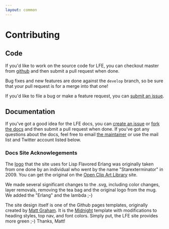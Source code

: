 ```yaml
---
layout: common
---
```


# Contributing

## Code

If you'd like to work on the source code for LFE, you can checkout master from
<a href="https://github.com/rvirding/lfe">github</a> and then submit a pull
request when done.

Bug fixes and new features are done against the ``develop`` branch, so be
sure that your pull request is for a merge into that one!

If you'd like to file a bug or make a feature request, you can
<a href="https://github.com/rvirding/lfe/issues">submit an issue</a>.

## Documentation

If you've got a good idea for the LFE docs, you can <a
href="https://github.com/lfe/docs/issues">create an issue</a> or
<a href="https://github.com/lfe/docs">fork the docs</a> and then
submit a pull request when done. If you've got any questions about the docs,
feel free to email <a href="mailto:oubiwann@cogitat.io">the maintainer</a> or
use the mail list and Twitter account listed below.

### Docs Site Acknowlegements

The <a href="https://github.com/lfe/docs/blob/gh-pages/images/logos/LispFlavoredErlang-large.png?raw=true">logo</a>
that the site uses for Lisp Flavored Erlang was originally taken from
one done by an individual who went by the name  "Starexterminator" in 2009. You can get the original on the
<a href="http://openclipart.org/detail/25974/green-mug-of-tea-by-anonymous-25974">Open
Clip Art Library</a> site.

We made several significant changes to the .svg, including color changes, layer
removals, removing the tea bag and the original logo from the mug. We added the
"Erlang" and the lambda ;-)

The site design itself is one of the Github pages templates, originally created
by <a href="https://twitter.com/michigangraham">Matt Graham</a>. It is the
<a href="http://mattgraham.github.io/Midnight/">Midnight</a> template with
modifications to heading styles, top nav, and font colors. Simply put, the LFE
site provides more green ;-) Thanks, Matt!
